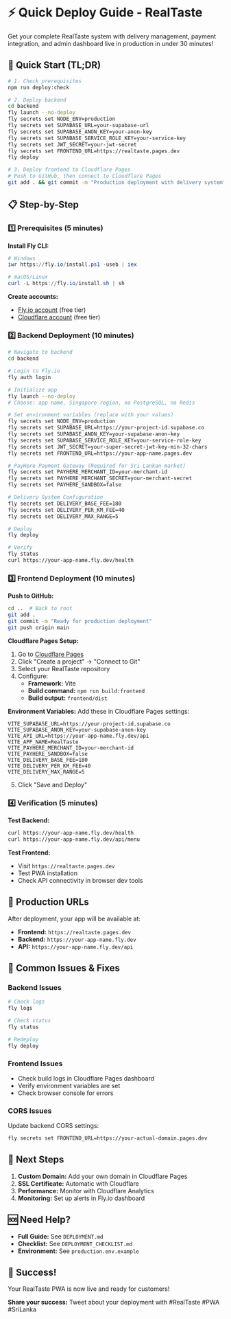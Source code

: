 # ⚡ Quick Deploy Guide - RealTaste

Get your complete RealTaste system with delivery management, payment integration, and admin dashboard live in production in under 30 minutes!

## 🚀 Quick Start (TL;DR)

```bash
# 1. Check prerequisites
npm run deploy:check

# 2. Deploy backend
cd backend
fly launch --no-deploy
fly secrets set NODE_ENV=production
fly secrets set SUPABASE_URL=your-supabase-url
fly secrets set SUPABASE_ANON_KEY=your-anon-key
fly secrets set SUPABASE_SERVICE_ROLE_KEY=your-service-key
fly secrets set JWT_SECRET=your-jwt-secret
fly secrets set FRONTEND_URL=https://realtaste.pages.dev
fly deploy

# 3. Deploy frontend to Cloudflare Pages
# Push to GitHub, then connect to Cloudflare Pages
git add . && git commit -m "Production deployment with delivery system" && git push
```

## 📋 Step-by-Step

### 1️⃣ Prerequisites (5 minutes)

**Install Fly CLI:**
```powershell
# Windows
iwr https://fly.io/install.ps1 -useb | iex

# macOS/Linux
curl -L https://fly.io/install.sh | sh
```

**Create accounts:**
- [Fly.io account](https://fly.io/app/sign-up) (free tier)
- [Cloudflare account](https://dash.cloudflare.com/sign-up) (free tier)

### 2️⃣ Backend Deployment (10 minutes)

```bash
# Navigate to backend
cd backend

# Login to Fly.io
fly auth login

# Initialize app
fly launch --no-deploy
# Choose: app name, Singapore region, no PostgreSQL, no Redis

# Set environment variables (replace with your values)
fly secrets set NODE_ENV=production
fly secrets set SUPABASE_URL=https://your-project-id.supabase.co
fly secrets set SUPABASE_ANON_KEY=your-supabase-anon-key
fly secrets set SUPABASE_SERVICE_ROLE_KEY=your-service-role-key
fly secrets set JWT_SECRET=your-super-secret-jwt-key-min-32-chars
fly secrets set FRONTEND_URL=https://your-app-name.pages.dev

# PayHere Payment Gateway (Required for Sri Lankan market)
fly secrets set PAYHERE_MERCHANT_ID=your-merchant-id
fly secrets set PAYHERE_MERCHANT_SECRET=your-merchant-secret
fly secrets set PAYHERE_SANDBOX=false

# Delivery System Configuration
fly secrets set DELIVERY_BASE_FEE=180
fly secrets set DELIVERY_PER_KM_FEE=40
fly secrets set DELIVERY_MAX_RANGE=5

# Deploy
fly deploy

# Verify
fly status
curl https://your-app-name.fly.dev/health
```

### 3️⃣ Frontend Deployment (10 minutes)

**Push to GitHub:**
```bash
cd ..  # Back to root
git add .
git commit -m "Ready for production deployment"
git push origin main
```

**Cloudflare Pages Setup:**
1. Go to [Cloudflare Pages](https://dash.cloudflare.com/pages)
2. Click "Create a project" → "Connect to Git"
3. Select your RealTaste repository
4. Configure:
   - **Framework:** Vite
   - **Build command:** `npm run build:frontend`
   - **Build output:** `frontend/dist`

**Environment Variables:**
Add these in Cloudflare Pages settings:
```
VITE_SUPABASE_URL=https://your-project-id.supabase.co
VITE_SUPABASE_ANON_KEY=your-supabase-anon-key
VITE_API_URL=https://your-app-name.fly.dev/api
VITE_APP_NAME=RealTaste
VITE_PAYHERE_MERCHANT_ID=your-merchant-id
VITE_PAYHERE_SANDBOX=false
VITE_DELIVERY_BASE_FEE=180
VITE_DELIVERY_PER_KM_FEE=40
VITE_DELIVERY_MAX_RANGE=5
```

5. Click "Save and Deploy"

### 4️⃣ Verification (5 minutes)

**Test Backend:**
```bash
curl https://your-app-name.fly.dev/health
curl https://your-app-name.fly.dev/api/menu
```

**Test Frontend:**
- Visit `https://realtaste.pages.dev`
- Test PWA installation
- Check API connectivity in browser dev tools

## 🎯 Production URLs

After deployment, your app will be available at:

- **Frontend:** `https://realtaste.pages.dev`
- **Backend:** `https://your-app-name.fly.dev`
- **API:** `https://your-app-name.fly.dev/api`

## 🔧 Common Issues & Fixes

### Backend Issues
```bash
# Check logs
fly logs

# Check status
fly status

# Redeploy
fly deploy
```

### Frontend Issues
- Check build logs in Cloudflare Pages dashboard
- Verify environment variables are set
- Check browser console for errors

### CORS Issues
Update backend CORS settings:
```bash
fly secrets set FRONTEND_URL=https://your-actual-domain.pages.dev
```

## 📱 Next Steps

1. **Custom Domain:** Add your own domain in Cloudflare Pages
2. **SSL Certificate:** Automatic with Cloudflare
3. **Performance:** Monitor with Cloudflare Analytics
4. **Monitoring:** Set up alerts in Fly.io dashboard

## 🆘 Need Help?

- **Full Guide:** See `DEPLOYMENT.md`
- **Checklist:** See `DEPLOYMENT_CHECKLIST.md`
- **Environment:** See `production.env.example`

## 🎉 Success!

Your RealTaste PWA is now live and ready for customers! 

**Share your success:** Tweet about your deployment with #RealTaste #PWA #SriLanka
